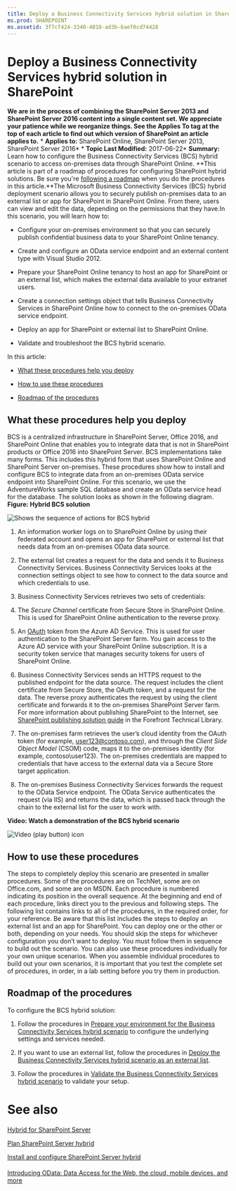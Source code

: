 ```yaml
---
title: Deploy a Business Connectivity Services hybrid solution in SharePoint
ms.prod: SHAREPOINT
ms.assetid: 3f7cf424-3340-4010-ad3b-6aef0cd74428
---
```



# Deploy a Business Connectivity Services hybrid solution in SharePoint
 **We are in the process of combining the SharePoint Server 2013 and SharePoint Server 2016 content into a single content set. We appreciate your patience while we reorganize things. See the Applies To tag at the top of each article to find out which version of SharePoint an article applies to.** * **Applies to:** SharePoint Online, SharePoint Server 2013, SharePoint Server 2016*  * **Topic Last Modified:** 2017-06-22* **Summary:** Learn how to configure the Business Connectivity Services (BCS) hybrid scenario to access on-premises data through SharePoint Online. **This article is part of a roadmap of procedures for configuring SharePoint hybrid solutions. Be sure you're  [following a roadmap](html/sharepoint-server-2016-hybrid-configuration-roadmaps.md) when you do the procedures in this article.**The Microsoft Business Connectivity Services (BCS) hybrid deployment scenario allows you to securely publish on-premises data to an external list or app for SharePoint in SharePoint Online. From there, users can view and edit the data, depending on the permissions that they have.In this scenario, you will learn how to:
- Configure your on-premises environment so that you can securely publish confidential business data to your SharePoint Online tenancy.
    
  
- Create and configure an OData service endpoint and an external content type with Visual Studio 2012.
    
  
- Prepare your SharePoint Online tenancy to host an app for SharePoint or an external list, which makes the external data available to your extranet users.
    
  
- Create a connection settings object that tells Business Connectivity Services in SharePoint Online how to connect to the on-premises OData service endpoint.
    
  
- Deploy an app for SharePoint or external list to SharePoint Online.
    
  
- Validate and troubleshoot the BCS hybrid scenario.
    
  
In this article:
-  [What these procedures help you deploy](#section2)
    
  
-  [How to use these procedures](#section3)
    
  
-  [Roadmap of the procedures](#section4)
    
  

## What these procedures help you deploy
<a name="section2"> </a>

 BCS is a centralized infrastructure in SharePoint Server, Office 2016, and SharePoint Online that enables you to integrate data that is not in SharePoint products or Office 2016 into SharePoint Server. BCS implementations take many forms. This includes this hybrid form that uses SharePoint Online and SharePoint Server on-premises. These procedures show how to install and configure BCS to integrate data from an on-premises OData service endpoint into SharePoint Online. For this scenario, we use the AdventureWorks sample SQL database and create an OData service head for the database. The solution looks as shown in the following diagram. **Figure: Hybrid BCS solution**
  
    
    
![Shows the sequence of actions for BCS hybrid](images/)
  
    
    

  
    
    

1. An information worker logs on to SharePoint Online by using their federated account and opens an app for SharePoint or external list that needs data from an on-premises OData data source.
    
  
2. The external list creates a request for the data and sends it to Business Connectivity Services. Business Connectivity Services looks at the connection settings object to see how to connect to the data source and which credentials to use.
    
  
3. Business Connectivity Services retrieves two sets of credentials:
    
1. The  *Secure Channel*  certificate from Secure Store in SharePoint Online. This is used for SharePoint Online authentication to the reverse proxy.
    
  
2. An  [OAuth](https://go.microsoft.com/fwlink/?LinkID=214783) token from the Azure AD Service. This is used for user authentication to the SharePoint Server farm. You gain access to the Azure AD service with your SharePoint Online subscription. It is a security token service that manages security tokens for users of SharePoint Online.
    
  
4. Business Connectivity Services sends an HTTPS request to the published endpoint for the data source. The request includes the client certificate from Secure Store, the OAuth token, and a request for the data. The reverse proxy authenticates the request by using the client certificate and forwards it to the on-premises SharePoint Server farm. For more information about publishing SharePoint to the Internet, see  [SharePoint publishing solution guide](https://go.microsoft.com/fwlink/?LinkId=253268) in the Forefront Technical Library.
    
  
5. The on-premises farm retrieves the user’s cloud identity from the OAuth token (for example, user123@contoso.com), and through the  *Client Side Object Model*  (CSOM) code, maps it to the on-premises identity (for example, contoso\\user123). The on-premises credentials are mapped to credentials that have access to the external data via a Secure Store target application.
    
  
6. The on-premises Business Connectivity Services forwards the request to the OData Service endpoint. The OData Service authenticates the request (via IIS) and returns the data, which is passed back through the chain to the external list for the user to work with. 
    
  
 **Video: Watch a demonstration of the BCS hybrid scenario**
  
    
    
![Video (play button) icon](images/)
  
    
    

  
    
    

  
    
    

## How to use these procedures
<a name="section3"> </a>

The steps to completely deploy this scenario are presented in smaller procedures. Some of the procedures are on TechNet, some are on Office.com, and some are on MSDN. Each procedure is numbered indicating its position in the overall sequence. At the beginning and end of each procedure, links direct you to the previous and following steps. The following list contains links to all of the procedures, in the required order, for your reference. Be aware that this list includes the steps to deploy an external list and an app for SharePoint. You can deploy one or the other or both, depending on your needs. You should skip the steps for whichever configuration you don’t want to deploy. You must follow them in sequence to build out the scenario. You can also use these procedures individually for your own unique scenarios. When you assemble individual procedures to build out your own scenarios, it is important that you test the complete set of procedures, in order, in a lab setting before you try them in production.
## Roadmap of the procedures
<a name="section4"> </a>

To configure the BCS hybrid solution:
1. Follow the procedures in  [Prepare your environment for the Business Connectivity Services hybrid scenario](html/prepare-your-environment-for-the-business-connectivity-services-hybrid-scenario.md) to configure the underlying settings and services needed.
    
  
2. If you want to use an external list, follow the procedures in  [Deploy the Business Connectivity Services hybrid scenario as an external list](html/deploy-the-business-connectivity-services-hybrid-scenario-as-an-external-list.md).
    
  
3. Follow the procedures in  [Validate the Business Connectivity Services hybrid scenario](html/validate-the-business-connectivity-services-hybrid-scenario.md) to validate your setup.
    
  

# See also

#### 

 [Hybrid for SharePoint Server](html/hybrid-for-sharepoint-server.md)
  
    
    
 [Plan SharePoint Server hybrid](html/plan-sharepoint-server-hybrid.md)
  
    
    
 [Install and configure SharePoint Server hybrid](html/install-and-configure-sharepoint-server-hybrid.md)
  
    
    

#### 

 [Introducing OData: Data Access for the Web, the cloud, mobile devices, and more](https://go.microsoft.com/fwlink/p/?LinkId=245650)
  
    
    

  
    
    

